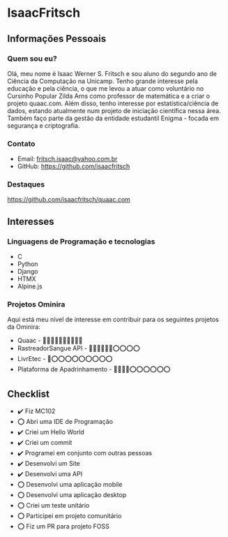 # IsaacFritsch

## Informações Pessoais

### Quem sou eu?

Olá, meu nome é Isaac Werner S. Fritsch e sou aluno do segundo ano de Ciência da Computação na Unicamp. Tenho grande interesse pela educação e pela ciência, o que me levou a atuar como voluntário no Cursinho Popular Zilda Arns como professor de matemática e a criar o projeto quaac.com. Além disso, tenho interesse por estatística/ciência de dados, estando atualmente num projeto de iniciação científica nessa área. Também faço parte da gestão da entidade estudantil Enigma - focada em segurança e criptografia.

### Contato

- Email: fritsch.isaac@yahoo.com.br
- GitHub: https://github.com/isaacfritsch

### Destaques

https://github.com/isaacfritsch/quaac.com

## Interesses

### Linguagens de Programação e tecnologias

- C
- Python
- Django
- HTMX
- Alpine.js

### Projetos Ominira

Aqui está meu nível de interesse em contribuir para os seguintes projetos da Ominira:

- Quaac - 🔴🔴🔴🔴🔴🔴🔴🔴🔴🔴
- RastreadorSangue API - 🔴🔴🔴🔴🔴🔴⭕⭕⭕⭕
- LivrEtec - 🔴⭕⭕⭕⭕⭕⭕⭕⭕⭕
- Plataforma de Apadrinhamento - 🔴🔴🔴🔴⭕⭕⭕⭕⭕⭕

## Checklist

- ✔️ Fiz MC102
- ⭕ Abri uma IDE de Programação
- ✔️ Criei um Hello World
- ✔️ Criei um commit
- ✔️ Programei em conjunto com outras pessoas
- ✔️ Desenvolvi um Site
- ✔️ Desenvolvi uma API
- ⭕ Desenvolvi uma aplicação mobile
- ⭕ Desenvolvi uma aplicação desktop
- ⭕ Criei um teste unitário
- ⭕ Participei em projeto comunitário
- ⭕ Fiz um PR para projeto FOSS
